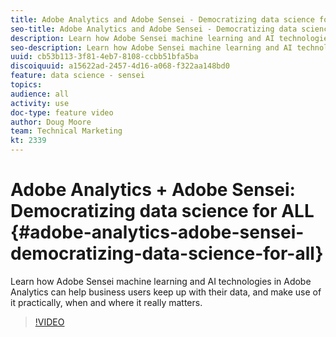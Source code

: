 ```yaml
---
title: Adobe Analytics and Adobe Sensei - Democratizing data science for ALL
seo-title: Adobe Analytics and Adobe Sensei - Democratizing data science for ALL
description: Learn how Adobe Sensei machine learning and AI technologies in Adobe Analytics can help business users keep up with their data, and make use of it practically, when and where it really matters.
seo-description: Learn how Adobe Sensei machine learning and AI technologies in Adobe Analytics can help business users keep up with their data, and make use of it practically, when and where it really matters.
uuid: cb53b113-3f81-4eb7-8108-ccbb51bfa5ba
discoiquuid: a15622ad-2457-4d16-a068-f322aa148bd0
feature: data science - sensei
topics: 
audience: all
activity: use
doc-type: feature video
author: Doug Moore
team: Technical Marketing
kt: 2339
---
```


# Adobe Analytics + Adobe Sensei: Democratizing data science for ALL {#adobe-analytics-adobe-sensei-democratizing-data-science-for-all}

Learn how Adobe Sensei machine learning and AI technologies in Adobe Analytics can help business users keep up with their data, and make use of it practically, when and where it really matters.

>[!VIDEO](https://video.tv.adobe.com/v/25838/?quality=12)